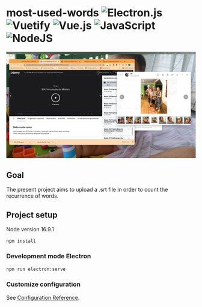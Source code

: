 # most-used-words ![Electron.js](https://img.shields.io/badge/Electron-191970?style=for-the-badge&logo=Electron&logoColor=white) ![Vuetify](https://img.shields.io/badge/Vuetify-1867C0?style=for-the-badge&logo=vuetify&logoColor=AEDDFF) ![Vue.js](https://img.shields.io/badge/vuejs-%2335495e.svg?style=for-the-badge&logo=vuedotjs&logoColor=%234FC08D) ![JavaScript](https://img.shields.io/badge/javascript-%23323330.svg?style=for-the-badge&logo=javascript&logoColor=%23F7DF1E) 	![NodeJS](https://img.shields.io/badge/node.js-6DA55F?style=for-the-badge&logo=node.js.1&logoColor=white)

![Screen](./public/app.png)

## Goal

The present project aims to upload a .srt file in order to count the recurrence of words.

## Project setup

Node version 16.9.1

```
npm install
```

### Development mode Electron
```
npm run electron:serve
```

### Customize configuration
See [Configuration Reference](https://cli.vuejs.org/config/).
